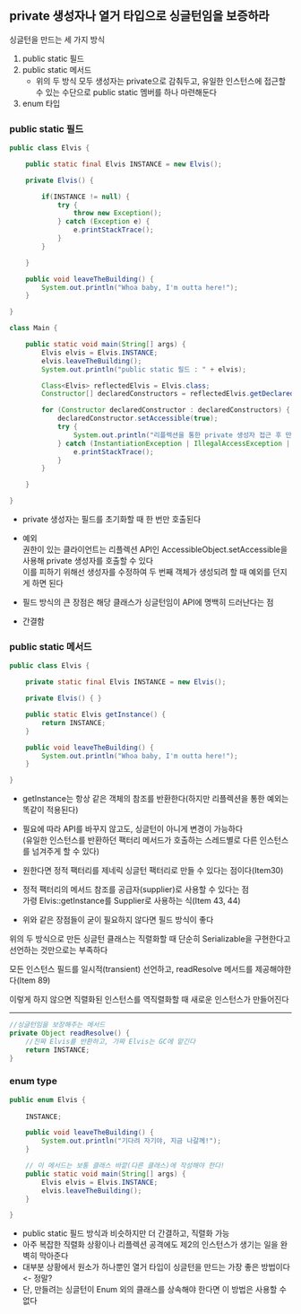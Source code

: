 ## private 생성자나 열거 타입으로 싱글턴임을 보증하라

싱글턴을 만드는 세 가지 방식
1. public static 필드
2. public static 메서드
    * 위의 두 방식 모두 생성자는 private으로 감춰두고, 유일한 인스턴스에 접근할 수 있는 수단으로 public static 멤버를 하나 마련해둔다
3. enum 타입

### public static 필드
```java
public class Elvis {

    public static final Elvis INSTANCE = new Elvis();

    private Elvis() {

        if(INSTANCE != null) {
            try {
                throw new Exception();
            } catch (Exception e) {
                e.printStackTrace();
            }
        }

    }

    public void leaveTheBuilding() {
        System.out.println("Whoa baby, I'm outta here!");
    }

}

class Main {

    public static void main(String[] args) {
        Elvis elvis = Elvis.INSTANCE;
        elvis.leaveTheBuilding();
        System.out.println("public static 필드 : " + elvis);

        Class<Elvis> reflectedElvis = Elvis.class;
        Constructor[] declaredConstructors = reflectedElvis.getDeclaredConstructors();

        for (Constructor declaredConstructor : declaredConstructors) {
            declaredConstructor.setAccessible(true);
            try {
                System.out.println("리플렉션을 통한 private 생성자 접근 후 만든 새로운 인스턴스 : " + declaredConstructor.newInstance());
            } catch (InstantiationException | IllegalAccessException | InvocationTargetException e) {
                e.printStackTrace();
            }
        }

    }

}
```

* private 생성자는 필드를 초기화할 때 한 번만 호출된다
* 예외  
권한이 있는 클라이언트는 리플렉션 API인 AccessibleObject.setAccessible을 사용해 private 생성자를 호출할 수 있다  
이를 피하기 위해선 생성자를 수정하여 두 번째 객체가 생성되려 할 때 예외를 던지게 하면 된다

* 필드 방식의 큰 장점은 해당 클래스가 싱글턴임이 API에 명백히 드러난다는 점
* 간결함

### public static 메서드
```java
public class Elvis {

    private static final Elvis INSTANCE = new Elvis();

    private Elvis() { }

    public static Elvis getInstance() {
        return INSTANCE;
    }

    public void leaveTheBuilding() {
        System.out.println("Whoa baby, I'm outta here!");
    }

}
```

* getInstance는 항상 같은 객체의 참조를 반환한다(하지만 리플렉션을 통한 예외는 똑같이 적용된다)

* 필요에 따라 API를 바꾸지 않고도, 싱글턴이 아니게 변경이 가능하다  
(유일한 인스턴스를 반환하던 팩터리 메서드가 호출하는 스레드별로 다른 인스턴스를 넘겨주게 할 수 있다)
* 원한다면 정적 팩터리를 제네릭 싱글턴 팩터리로 만들 수 있다는 점이다(Item30)
* 정적 팩터리의 메서드 참조를 공급자(supplier)로 사용할 수 있다는 점  
가령 Elvis::getInstance를 Supplier<Elvis>로 사용하는 식(Item 43, 44)
* 위와 같은 장점들이 굳이 필요하지 않다면 필드 방식이 좋다


위의 두 방식으로 만든 싱글턴 클래스는 직렬화할 때 단순히 Serializable을 구현한다고 선언하는 것만으로는 부족하다

모든 인스턴스 필드를 일시적(transient) 선언하고, readResolve 메서드를 제공해야한다(Item 89)

이렇게 하지 않으면 직렬화된 인스턴스를 역직렬화할 때 새로운 인스턴스가 만들어진다

---

```java
//싱글턴임을 보장해주는 메서드
private Object readResolve() {
    //진짜 Elvis를 반환하고, 가짜 Elvis는 GC에 맡긴다
    return INSTANCE;
}

``` 


### enum type
```java
public enum Elvis {
    
    INSTANCE;

    public void leaveTheBuilding() {
        System.out.println("기다려 자기야, 지금 나갈께!");
    }

    // 이 메서드는 보통 클래스 바깥(다른 클래스)에 작성해야 한다!
    public static void main(String[] args) {
        Elvis elvis = Elvis.INSTANCE;
        elvis.leaveTheBuilding();
    }

}
```

* public static 필드 방식과 비슷하지만 더 간결하고, 직렬화 가능
* 아주 복잡한 직렬화 상황이나 리플렉션 공격에도 제2의 인스턴스가 생기는 일을 완벽히 막아준다
* 대부분 상황에서 원소가 하나뿐인 열거 타입이 싱글턴을 만드는 가장 좋은 방법이다 <- 정말?
* 단, 만들려는 싱글턴이 Enum 외의 클래스를 상속해야 한다면 이 방법은 사용할 수 없다
